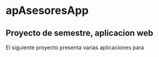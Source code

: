 # apAsesoresApp
## Proyecto de semestre, aplicacion web 
El siguiente proyecto presenta varias aplicaciones para
